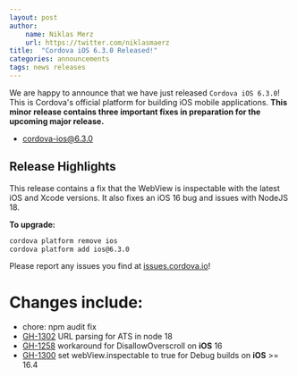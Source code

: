 ```yaml
---
layout: post
author:
    name: Niklas Merz
    url: https://twitter.com/niklasmaerz
title:  "Cordova iOS 6.3.0 Released!"
categories: announcements
tags: news releases
---
```


We are happy to announce that we have just released `Cordova iOS 6.3.0`! This is Cordova's official platform for building iOS mobile applications. **This minor release contains three important fixes in preparation for the upcoming major release.**

* [cordova-ios@6.3.0](https://www.npmjs.com/package/cordova-ios)

## Release Highlights

This release contains a fix that the WebView is inspectable with the latest iOS and Xcode versions. It also fixes an iOS 16 bug and issues with NodeJS 18.

**To upgrade:**

```bash
cordova platform remove ios
cordova platform add ios@6.3.0
```

Please report any issues you find at [issues.cordova.io](http://issues.cordova.io/)!

<!--more-->
# Changes include:

* chore: npm audit fix
* [GH-1302](https://github.com/apache/cordova-ios/pull/1302) URL parsing for ATS in node 18
* [GH-1258](https://github.com/apache/cordova-ios/pull/1258) workaround for DisallowOverscroll on **iOS** 16
* [GH-1300](https://github.com/apache/cordova-ios/pull/1300) set webView.inspectable to true for Debug builds on **iOS** >= 16.4 
